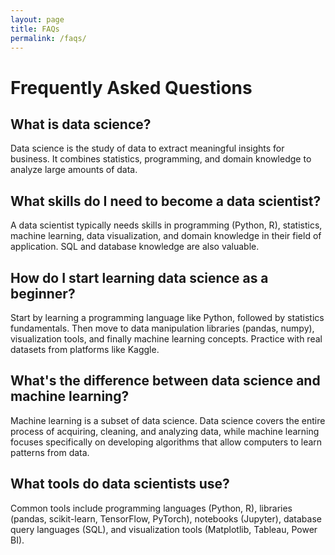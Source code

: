 ```yaml
---
layout: page
title: FAQs
permalink: /faqs/
---
```


# Frequently Asked Questions

## What is data science?
Data science is the study of data to extract meaningful insights for business. It combines statistics, programming, and domain knowledge to analyze large amounts of data.

## What skills do I need to become a data scientist?
A data scientist typically needs skills in programming (Python, R), statistics, machine learning, data visualization, and domain knowledge in their field of application. SQL and database knowledge are also valuable.

## How do I start learning data science as a beginner?
Start by learning a programming language like Python, followed by statistics fundamentals. Then move to data manipulation libraries (pandas, numpy), visualization tools, and finally machine learning concepts. Practice with real datasets from platforms like Kaggle.

## What's the difference between data science and machine learning?
Machine learning is a subset of data science. Data science covers the entire process of acquiring, cleaning, and analyzing data, while machine learning focuses specifically on developing algorithms that allow computers to learn patterns from data.

## What tools do data scientists use?
Common tools include programming languages (Python, R), libraries (pandas, scikit-learn, TensorFlow, PyTorch), notebooks (Jupyter), database query languages (SQL), and visualization tools (Matplotlib, Tableau, Power BI).
